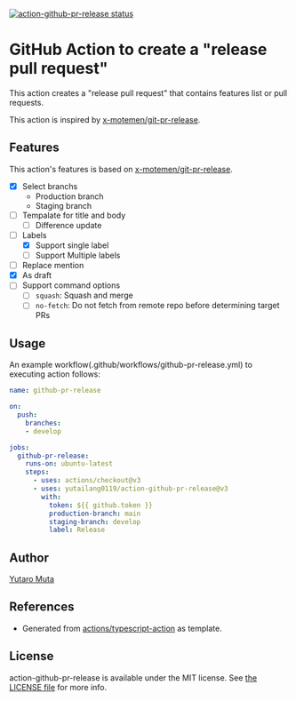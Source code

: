 <a href="https://github.com/yutailang0119/action-github-pr-release/actions"><img alt="action-github-pr-release status" src="https://github.com/yutailang0119/action-github-pr-release/actions/workflows/test.yml/badge.svg"></a>

# GitHub Action to create a "release pull request"

This action creates a "release pull request" that contains features list or pull requests.

This action is inspired by [x-motemen/git-pr-release](https://github.com/x-motemen/git-pr-release).

## Features

This action's features is based on [x-motemen/git-pr-release](https://github.com/x-motemen/git-pr-release).

- [x] Select branchs
    - Production branch
    - Staging branch
- [ ] Tempalate for title and body
    - [ ] Difference update
- [ ] Labels
    - [x] Support single label
    - [ ] Support Multiple labels
- [ ] Replace mention
- [x] As draft
- [ ] Support command options
    - [ ] `squash`: Squash and merge
    - [ ] `no-fetch`: Do not fetch from remote repo before determining target PRs

## Usage

An example workflow(.github/workflows/github-pr-release.yml) to executing action follows:

```yml
name: github-pr-release

on:
  push:
    branches:
    - develop

jobs:
  github-pr-release:
    runs-on: ubuntu-latest
    steps:
      - uses: actions/checkout@v3
      - uses: yutailang0119/action-github-pr-release@v3
        with:
          token: ${{ github.token }}
          production-branch: main
          staging-branch: develop
          label: Release
```

## Author

[Yutaro Muta](https://github.com/yutailang0119)

## References

- Generated from [actions/typescript-action](https://github.com/actions/typescript-action) as template.

## License

action-github-pr-release is available under the MIT license. See [the LICENSE file](./LICENSE) for more info.
